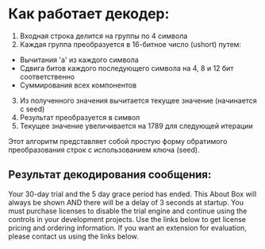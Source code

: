 # Как работает декодер:
1. Входная строка делится на группы по 4 символа
2. Каждая группа преобразуется в 16-битное число (ushort) путем:
 - Вычитания 'a' из каждого символа
 - Сдвига битов каждого последующего символа на 4, 8 и 12 бит соответственно
 - Суммирования всех компонентов
3. Из полученного значения вычитается текущее значение (начинается с seed)
4. Результат преобразуется в символ
5. Текущее значение увеличивается на 1789 для следующей итерации

Этот алгоритм представляет собой простую форму обратимого преобразования строк с использованием ключа (seed).

## Результат декодирования сообщения:

Your 30-day trial and the 5 day grace period has ended. This About Box will always be shown AND there will be a delay of 3 seconds at startup.
You must purchase licenses to disable the trial engine and continue using the controls in your development projects.
Use the links below to get license pricing and ordering information. If you want an extension for evaluation, please contact us using the links below.